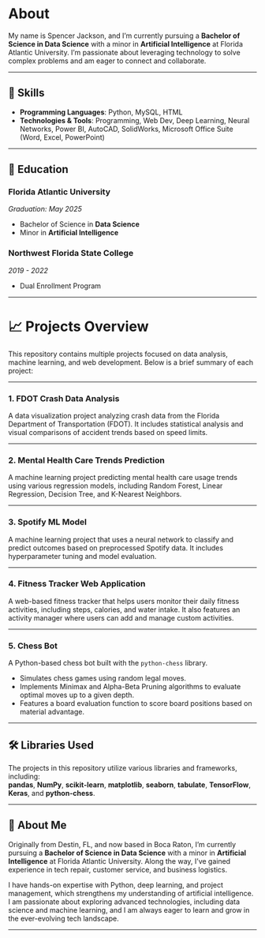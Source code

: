 # About

My name is Spencer Jackson, and I’m currently pursuing a **Bachelor of Science in Data Science** with a minor in **Artificial Intelligence** at Florida Atlantic University. I’m passionate about leveraging technology to solve complex problems and am eager to connect and collaborate.

---

## 🔧 Skills  

- **Programming Languages**: Python, MySQL, HTML  
- **Technologies & Tools**: Programming, Web Dev, Deep Learning, Neural Networks, Power BI, AutoCAD, SolidWorks, Microsoft Office Suite (Word, Excel, PowerPoint)  

---

## 🏫 Education  

### **Florida Atlantic University**  
*Graduation: May 2025*  
- Bachelor of Science in **Data Science**  
- Minor in **Artificial Intelligence**  

### **Northwest Florida State College**  
*2019 - 2022*  
- Dual Enrollment Program  

---

# 📈 Projects Overview  

This repository contains multiple projects focused on data analysis, machine learning, and web development. Below is a brief summary of each project:

---

### 1. **FDOT Crash Data Analysis**  
   A data visualization project analyzing crash data from the Florida Department of Transportation (FDOT). It includes statistical analysis and visual comparisons of accident trends based on speed limits.

---

### 2. **Mental Health Care Trends Prediction**  
   A machine learning project predicting mental health care usage trends using various regression models, including Random Forest, Linear Regression, Decision Tree, and K-Nearest Neighbors.

---

### 3. **Spotify ML Model**  
   A machine learning project that uses a neural network to classify and predict outcomes based on preprocessed Spotify data. It includes hyperparameter tuning and model evaluation.

---

### 4. **Fitness Tracker Web Application**  
   A web-based fitness tracker that helps users monitor their daily fitness activities, including steps, calories, and water intake. It also features an activity manager where users can add and manage custom activities.

---

### 5. **Chess Bot**  
   A Python-based chess bot built with the `python-chess` library.  
   - Simulates chess games using random legal moves.  
   - Implements Minimax and Alpha-Beta Pruning algorithms to evaluate optimal moves up to a given depth.  
   - Features a board evaluation function to score board positions based on material advantage.  

---

## 🛠️ Libraries Used  

The projects in this repository utilize various libraries and frameworks, including:  
**pandas**, **NumPy**, **scikit-learn**, **matplotlib**, **seaborn**, **tabulate**, **TensorFlow**, **Keras**, and **python-chess**.

---

## 📖 About Me  

Originally from Destin, FL, and now based in Boca Raton, I’m currently pursuing a **Bachelor of Science in Data Science** with a minor in **Artificial Intelligence** at Florida Atlantic University. Along the way, I’ve gained experience in tech repair, customer service, and business logistics.  

I have hands-on expertise with Python, deep learning, and project management, which strengthens my understanding of artificial intelligence. I am passionate about exploring advanced technologies, including data science and machine learning, and I am always eager to learn and grow in the ever-evolving tech landscape.

---
